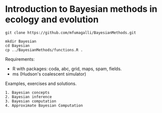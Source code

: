 # Introduction to Bayesian methods in ecology and evolution

    git clone https://github.com/mfumagalli/BayesianMethods.git
    
    mkdir Bayesian
    cd Bayesian
    cp ../BayesianMethods/functions.R .
    

Requirements: 
* R with packages: coda, abc, grid, maps, spam, fields.
* ms (Hudson's coalescent simulator)

Examples, exercises and solutions.

    1. Bayesian concepts
    2. Bayesian inference
    3. Bayesian computation
    4. Approximate Bayesian Computation
    
    



